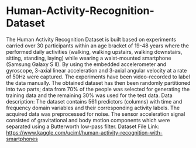 # Human-Activity-Recognition-Dataset
The Human Activity Recognition Dataset is built based on experiments carried over 30 participants within an age bracket of 19-48 years where the performed daily activities (walking, walking upstairs, walking downstairs, sitting, standing, laying) while wearing a waist-mounted smartphone (Samsung Galaxy S II). By using the embedded accelerometer and gyroscope, 3-axial linear acceleration and 3-axial angular velocity at a rate of 50Hz were captured. The experiments have been video-recorded to label the data manually. The obtained dataset has then been randomly partitioned into two parts; data from 70% of the people was selected for generating the training data and the remaining 30% was used for the test data. Data description: The dataset contains 561 predictors (columns) with time and frequency domain variables and their corresponding activity labels. The acquired data was preprocessed for noise. The sensor acceleration signal consisted of gravitational and body motion components which were separated using a Butterworth low-pass filter.
Dataset File Link: https://www.kaggle.com/uciml/human-activity-recognition-with-smartphones
